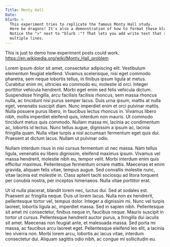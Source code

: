```yaml
---
Title: Monty Hall
Date:
blurb: >
  This experiment tries to replicate the famous Monty Hall study. 
  Here be dragons! It's also a demonstration of how to format these blurbs.
  Notice the ">" next to "blurb :"? That lets you add write text that spans 
  multiple lines.
---
```


This is just to demo how experiment posts could work.
<https://en.wikipedia.org/wiki/Monty_Hall_problem>

Lorem ipsum dolor sit amet, consectetur adipiscing elit. Vestibulum elementum feugiat eleifend. Vivamus scelerisque, nisi eget commodo pharetra, sem neque lobortis tellus, in finibus ipsum ligula at metus. Curabitur enim mi, ultricies eu commodo eu, molestie id orci. Integer porttitor vehicula hendrerit. Morbi eget enim sed felis vehicula dictum. Suspendisse fringilla, arcu facilisis facilisis rhoncus, sem massa rhoncus nulla, ac tincidunt nisi purus semper lacus. Duis urna ipsum, mattis at nulla eget, venenatis suscipit diam. Nunc imperdiet enim et orci pulvinar mattis. Nulla posuere purus libero, in faucibus lectus rhoncus in. Vivamus libero nibh, mollis imperdiet eleifend quis, interdum non mauris. Ut commodo tincidunt metus quis commodo. Nullam massa mi, lacinia ac condimentum ac, lobortis id lectus. Nunc tellus augue, dignissim a ipsum ac, lacinia fringilla quam. Nulla vitae turpis a nisl accumsan fermentum eget quis dui. Praesent at dictum lacus. Nullam ut pulvinar odio.

Nullam interdum risus in nisi cursus fermentum ut nec massa. Nam tellus ligula, venenatis eu libero dignissim, eleifend maximus ipsum. Vivamus vel massa hendrerit, molestie nibh eu, tempor velit. Morbi interdum enim quis efficitur maximus. Pellentesque fermentum ornare mattis. Maecenas et enim gravida, aliquam felis vitae, tempus augue. Sed convallis molestie nunc, vitae lacinia est molestie in. Class aptent taciti sociosqu ad litora torquent per conubia nostra, per inceptos himenaeos. Nulla vitae porttitor erat.

Ut id nulla placerat, blandit lorem nec, luctus dui. Sed at sodales est. Praesent ac fringilla neque. Duis ut lorem lacus. Nulla non ex hendrerit, pellentesque tortor vel, tempus dolor. Integer a dignissim mi. Nunc vel turpis laoreet, lobortis ligula ac, imperdiet massa. Sed in sapien nibh. Pellentesque sit amet mi consectetur, finibus neque in, faucibus neque. Mauris suscipit in tortor ut cursus. Pellentesque hendrerit auctor purus, a fringilla dui iaculis sit amet. Maecenas non feugiat ante, et malesuada massa. Sed porta mi massa, ac faucibus arcu laoreet eget. Pellentesque eleifend leo elit, a lacinia leo viverra non. Morbi lorem arcu, lobortis ac lacus vitae, interdum consectetur dui. Aliquam sagittis odio nibh, ac congue mi sollicitudin eu. 
